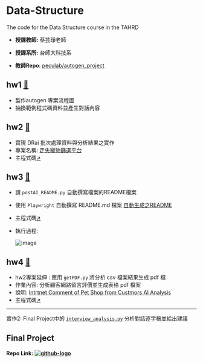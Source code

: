# Data-Structure
The code for the Data Structure course in the TAHRD

- **授課教師:** 蔡芸琤老師

- **授課系所:** 台師大科技系

- **教師Repo**: [peculab/autogen_project](https://github.com/peculab/autogen_project)

## hw1 [🔗](https://github.com/41171119H/Data-Structure/tree/main/autogen#readme)
- 製作autogen 專案流程圖
- 抽換範例程式碼資料並產生對話內容
  
## hw2 [🔗](https://github.com/41171119H/Data-Structure/tree/main/autogen/petLoss)
- 實現 DRai 批次處理資料與分析結果之實作
- 專案名稱: [走失寵物篩選平台](https://github.com/41171119H/Data-Structure/tree/main/autogen/petLoss#-lost-pet-dataset-ai-analysis--search-platform)
- 主程式碼[↗️](https://github.com/41171119H/Data-Structure/blob/main/autogen/petLoss/pet_analyzer.py)

## hw3 [🔗](https://github.com/41171119H/Data-Structure/tree/main/autogen/post)
- 請 `postAI_README.py` 自動撰寫檔案的README檔案 
- 使用 `Playwright` 自動撰寫 README.md 檔案 [自動生成之README](https://github.com/41171119H/Data-Structure/tree/main/autogen/post/README.md)
- 主程式碼[↗️](https://github.com/41171119H/Data-Structure/tree/main/autogen/post/postAI_README.py)
- 執行過程:

  ![image](https://github.com/user-attachments/assets/024ea467-0274-4476-8d98-986909517d6e)

## hw4 [🔗](https://github.com/41171119H/Data-Structure/tree/main/autogen/petLoss#-intrtnet-comment-of-pet-shop-from-custmors-ai-analysis)
- hw2專案延伸 : 應用 `getPDF.py` 將分析 csv 檔案結果生成 pdf 檔
- 作業內容: 分析顧客網路留言評價並生成表格 pdf 檔案
- 說明: [Intrtnet Comment of Pet Shop from Custmors AI Analysis](https://github.com/41171119H/Data-Structure/tree/main/autogen/petLoss#-intrtnet-comment-of-pet-shop-from-custmors-ai-analysis)
- 主程式碼[↗️](https://github.com/41171119H/Data-Structure/blob/main/autogen/petLoss/getPDF2.py)

---
實作2: Final Project中的 [`interview_analysis.py`]()
分析對話逐字稿並給出建議

## Final Project
#### Repo Link: [![github-logo](https://github.com/user-attachments/assets/1f81ff1c-16c0-40f2-8595-5a1225d25835)](https://github.com/YunzhenYang-collection/Data-Structure_Final-Project)



